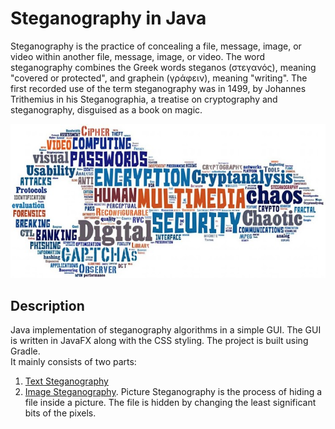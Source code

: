 # Steganography in Java 

Steganography is the practice of concealing a file, message, image, or video within another file, message, image, or video. The word steganography combines the Greek words steganos (στεγανός), meaning "covered or protected", and graphein (γράφειν), meaning "writing". The first recorded use of the term steganography was in 1499, by Johannes Trithemius in his Steganographia, a treatise on cryptography and steganography, disguised as a book on magic. 

![steg.jpeg](src/main/resources/project/steganography/images/steg.jpeg)

## Description

Java implementation of steganography algorithms in a simple GUI. The GUI is written in JavaFX along with the CSS styling. The project is built using Gradle.  
It mainly consists of two parts: 
<ol>
    <li>
        <a href="" > Text Steganography</a> 
    </li>
    <li>
        <a href="" > Image Steganography</a>. Picture Steganography is the process of hiding a file inside a picture. The file is hidden by changing the least significant bits of the pixels. 
    </li>
</ol>
